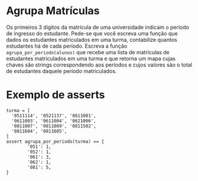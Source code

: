 # Agrupa Matrículas

Os primeiros 3 dígitos da matrícula de uma universidade
indicam o período de ingresso do estudante. Pede-se que você
escreva uma função que dados os estudantes matriculados em
uma turma, contabilize quantos estudantes há de cada
período. Escreva a função `agrupa_por_periodo(alunos)` que
recebe uma lista de matrículas de estudantes matriculados em
uma turma e que retorna um mapa cujas chaves são strings
correspondendo aos períodos e cujos valores são o total de
estudantes daquele período matriculados.

# Exemplo de asserts


```
turma = [
  '0511114', '0521137', '0611001',
  '0611003', '0611004', '0621006',
  '0811007', '0811009', '0811502',
  '0811604', '0811605',
]
assert agrupa_por_periodo(turma) == {
        '051': 1,
        '052': 1,
        '061': 3,
        '062': 1,
        '081': 5,
}
```